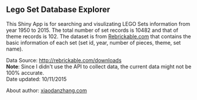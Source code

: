 ## Lego Set Database Explorer  

This Shiny App is for searching and visulizating LEGO Sets information from year 1950 to 2015. The total number of set records is 10482 and that of theme records is 102.
The dataset is from [Rebrickable.com](http://rebrickable.com/) that contains the basic information of each set (set id, year, number of pieces, theme, set name).  

Data Source: http://rebrickable.com/downloads  
**Note**: Since I didn't use the API to collect data, the current data might not be 100% accurate.  
Date updated: 10/11/2015
  
About author: [xiaodanzhang.com](http://xiaodanzhang.com)
